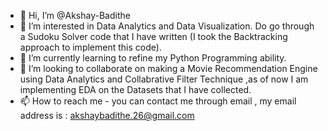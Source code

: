 - 👋 Hi, I’m @Akshay-Badithe
- 👀 I’m interested in Data Analytics and Data Visualization. Do go through a Sudoku Solver code that I have written (I took the Backtracking approach to implement this code).
- 🌱 I’m currently learning to refine my Python Programming ability.
- 💞️ I’m looking to collaborate on making a Movie Recommendation Engine using Data Analytics and Collabrative Filter Technique ,as of now I am implementing EDA on the Datasets that I have collected.
- 📫 How to reach me  - you can contact me through email , my email address is : akshaybadithe.26@gmail.com

<!---
Akshu-Scott/Akshu-Scott is a ✨ special ✨ repository because its `README.md` (this file) appears on your GitHub profile.
You can click the Preview link to take a look at your changes.
--->
